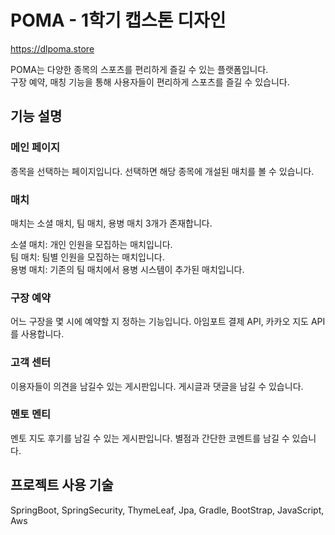 # POMA - 1학기 캡스톤 디자인

https://dlpoma.store  

POMA는 다양한 종목의 스포츠를 편리하게 즐길 수 있는 플랫폼입니다.  
구장 예약, 매칭 기능을 통해 사용자들이 편리하게 스포츠를 즐길 수 있습니다.

## 기능 설명

### 메인 페이지
종목을 선택하는 페이지입니다. 선택하면 해당 종목에 개설된 매치를 볼 수 있습니다.

### 매치
매치는 소셜 매치, 팀 매치, 용병 매치 3개가 존재합니다.   

소셜 매치: 개인 인원을 모집하는 매치입니다.  
팀 매치: 팀별 인원을 모집하는 매치입니다.  
용병 매치: 기존의 팀 매치에서 용병 시스템이 추가된 매치입니다.  

### 구장 예약
어느 구장을 몇 시에 예약할 지 정하는 기능입니다. 아임포트 결제 API, 카카오 지도 API를 사용합니다.

### 고객 센터
이용자들이 의견을 남길수 있는 게시판입니다. 게시글과 댓글을 남길 수 있습니다.

### 멘토 멘티
멘토 지도 후기를 남길 수 있는 게시판입니다. 별점과 간단한 코멘트를 남길 수 있습니다.

## 프로젝트 사용 기술
SpringBoot, SpringSecurity, ThymeLeaf, Jpa, Gradle, BootStrap, JavaScript, Aws







